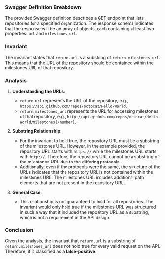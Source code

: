 ### Swagger Definition Breakdown
The provided Swagger definition describes a GET endpoint that lists repositories for a specified organization. The response schema indicates that the response will be an array of objects, each containing at least two properties: `url` and `milestones_url`. 

### Invariant
The invariant states that `return.url` is a substring of `return.milestones_url`. This means that the URL of the repository should be contained within the milestones URL of that repository.

### Analysis
1. **Understanding the URLs**: 
   - `return.url` represents the URL of the repository, e.g., `https://api.github.com/repos/octocat/Hello-World`.
   - `return.milestones_url` represents the URL for accessing milestones of that repository, e.g., `http://api.github.com/repos/octocat/Hello-World/milestones{/number}`.

2. **Substring Relationship**: 
   - For the invariant to hold true, the repository URL must be a substring of the milestones URL. However, in the example provided, the repository URL starts with `https://` while the milestones URL starts with `http://`. Therefore, the repository URL cannot be a substring of the milestones URL due to the differing protocols.
   - Additionally, even if the protocols were the same, the structure of the URLs indicates that the repository URL is not contained within the milestones URL. The milestones URL includes additional path elements that are not present in the repository URL.

3. **General Case**: 
   - This relationship is not guaranteed to hold for all repositories. The invariant would only hold true if the milestones URL was structured in such a way that it included the repository URL as a substring, which is not a requirement in the API design.

### Conclusion
Given the analysis, the invariant that `return.url` is a substring of `return.milestones_url` does not hold true for every valid request on the API. Therefore, it is classified as a **false-positive**.
